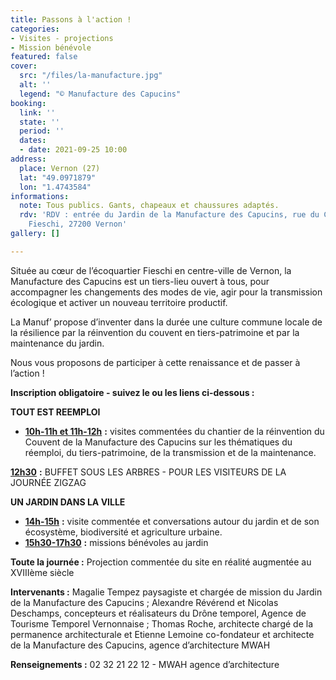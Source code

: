 ```yaml
---
title: Passons à l'action !
categories:
- Visites - projections
- Mission bénévole
featured: false
cover:
  src: "/files/la-manufacture.jpg"
  alt: ''
  legend: "© Manufacture des Capucins"
booking:
  link: ''
  state: ''
  period: ''
  dates:
  - date: 2021-09-25 10:00
address:
  place: Vernon (27)
  lat: "49.0971879"
  lon: "1.4743584"
informations:
  note: Tous publics. Gants, chapeaux et chaussures adaptés.
  rdv: 'RDV : entrée du Jardin de la Manufacture des Capucins, rue du Colonel Théodore
    Fieschi, 27200 Vernon'
gallery: []

---
```

Située au cœur de l’écoquartier Fieschi en centre-ville de Vernon, la Manufacture des Capucins est un tiers-lieu ouvert à tous, pour accompagner les changements des modes de vie, agir pour la transmission écologique et activer un nouveau territoire productif.

La Manuf’ propose d’inventer dans la durée une culture commune locale de la résilience par la réinvention du couvent en tiers-patrimoine et par la maintenance du jardin.

Nous vous proposons de participer à cette renaissance et de passer à l’action ! 

**Inscription obligatoire - suivez le ou les liens ci-dessous :**

**TOUT EST REEMPLOI**

* [**10h-11h et 11h-12h**](https://www.weezevent.com/visite-commentee-du-chantier-de-la-manufacture-des-capucins) **:** visites commentées du chantier de la réinvention du Couvent de la Manufacture des Capucins sur les thématiques du réemploi, du tiers-patrimoine, de la transmission et de la maintenance.

[**12h30**](https://www.weezevent.com/buffet-sous-les-arbres-pour-les-visiteurs-de-la-journee-zigzag) **:** BUFFET SOUS LES ARBRES - POUR LES VISITEURS DE LA JOURNÉE ZIGZAG

**UN JARDIN DANS LA VILLE**

* [**14h-15h**](https://www.weezevent.com/visite-guidee-du-jardin-de-la-manufacture) **:** visite commentée et conversations autour du jardin et de son écosystème, biodiversité et agriculture urbaine.
* [**15h30-17h30**](https://calendly.com/benevolat/jardin?month=2021-09) **:** missions bénévoles au jardin

**Toute la journée :** Projection commentée du site en réalité augmentée au XVIIIème siècle

**Intervenants :** Magalie Tempez paysagiste et chargée de mission du Jardin de la Manufacture des Capucins ; Alexandre Révérend et Nicolas Deschamps, concepteurs et réalisateurs du Drône temporel, Agence de Tourisme Temporel Vernonnaise ; Thomas Roche, architecte chargé de la permanence architecturale et Etienne Lemoine co-fondateur et architecte de la Manufacture des Capucins, agence d’architecture MWAH

**Renseignements :** 02 32 21 22 12 - MWAH agence d’architecture